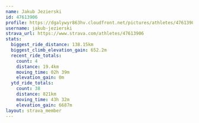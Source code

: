 ```yaml
---
name: Jakub Jezierski
id: 47613906
profile: https://dgalywyr863hv.cloudfront.net/pictures/athletes/47613906/14681924/1/large.jpg
username: jakub-jezierski
strava_url: https://www.strava.com/athletes/47613906
stats:
  biggest_ride_distance: 138.15km
  biggest_climb_elevation_gain: 652.2m
  recent_ride_totals:
    count: 4
    distance: 19.4km
    moving_time: 02h 39m
    elevation_gain: 0m
  ytd_ride_totals:
    count: 38
    distance: 821km
    moving_time: 43h 32m
    elevation_gain: 6687m
layout: strava_member
--- 
```


